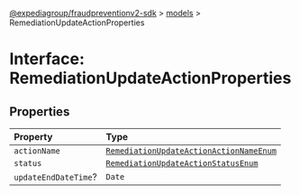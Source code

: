 [@expediagroup/fraudpreventionv2-sdk](../../index.md) > [models](../index.md) > RemediationUpdateActionProperties

# Interface: RemediationUpdateActionProperties

## Properties

| Property             | Type                                                                                                           |
| :------------------- | :------------------------------------------------------------------------------------------------------------- |
| `actionName`         | [`RemediationUpdateActionActionNameEnum`](../type-aliases/type-alias.RemediationUpdateActionActionNameEnum.md) |
| `status`             | [`RemediationUpdateActionStatusEnum`](../type-aliases/type-alias.RemediationUpdateActionStatusEnum.md)         |
| `updateEndDateTime`? | `Date`                                                                                                         |
